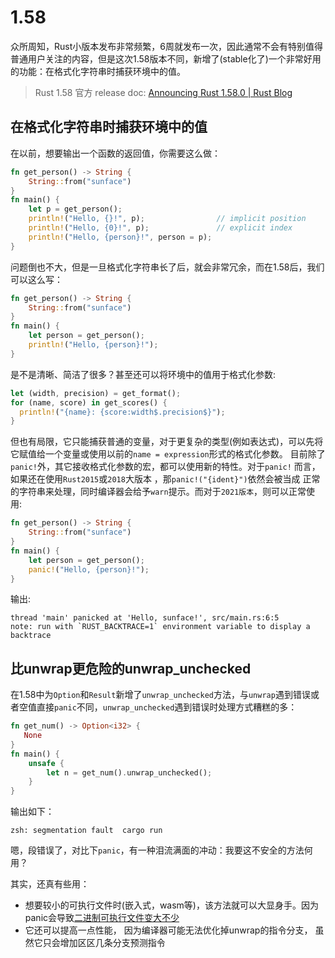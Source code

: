 # 1.58

众所周知，Rust小版本发布非常频繁，6周就发布一次，因此通常不会有特别值得普通用户关注的内容，但是这次1.58版本不同，新增了(stable化了)一个非常好用的功能：在格式化字符串时捕获环境中的值。

> Rust 1.58 官方 release doc:  [Announcing Rust 1.58.0 | Rust Blog](https://blog.rust-lang.org/2022/01/13/Rust-1.58.0.html)

## 在格式化字符串时捕获环境中的值

在以前，想要输出一个函数的返回值，你需要这么做：
```rust
fn get_person() -> String {
    String::from("sunface")
}
fn main() {
    let p = get_person();
    println!("Hello, {}!", p);                // implicit position
    println!("Hello, {0}!", p);               // explicit index
    println!("Hello, {person}!", person = p);
}
```
问题倒也不大，但是一旦格式化字符串长了后，就会非常冗余，而在1.58后，我们可以这么写：
```rust
fn get_person() -> String {
    String::from("sunface")
}
fn main() {
    let person = get_person();
    println!("Hello, {person}!");
}
```
是不是清晰、简洁了很多？甚至还可以将环境中的值用于格式化参数:
```rust
let (width, precision) = get_format();
for (name, score) in get_scores() {
  println!("{name}: {score:width$.precision$}");
}
```
但也有局限，它只能捕获普通的变量，对于更复杂的类型(例如表达式)，可以先将它赋值给一个变量或使用以前的`name = expression`形式的格式化参数。
目前除了`panic!`外，其它接收格式化参数的宏，都可以使用新的特性。对于`panic!` 而言，如果还在使用`Rust2015`或`2018`大版本 ，那`panic!("{ident}")`依然会被当成 正常的字符串来处理，同时编译器会给予`warn`提示。而对于`2021版本`，则可以正常使用:
```rust
fn get_person() -> String {
    String::from("sunface")
}
fn main() {
    let person = get_person();
    panic!("Hello, {person}!");
}
```

输出:
```console
thread 'main' panicked at 'Hello, sunface!', src/main.rs:6:5
note: run with `RUST_BACKTRACE=1` environment variable to display a backtrace
```

## 比unwrap更危险的unwrap_unchecked

在1.58中为`Option`和`Result`新增了`unwrap_unchecked`方法，与`unwrap`遇到错误或者空值直接`panic`不同，`unwrap_unchecked`遇到错误时处理方式糟糕的多：
```rust
fn get_num() -> Option<i32> {
   None
}
fn main() {
    unsafe {
        let n = get_num().unwrap_unchecked();
    }
}
```

输出如下：
```console
zsh: segmentation fault  cargo run
```

嗯，段错误了，对比下`panic`，有一种泪流满面的冲动：我要这不安全的方法何用？ 

其实，还真有些用：

- 想要较小的可执行文件时(嵌入式，wasm等)，该方法就可以大显身手。因为panic会导致[二进制可执行文件变大不少](https://zhuanlan.zhihu.com/p/445465092)
- 它还可以提高一点性能， 因为编译器可能无法优化掉unwrap的指令分支， 虽然它只会增加区区几条分支预测指令